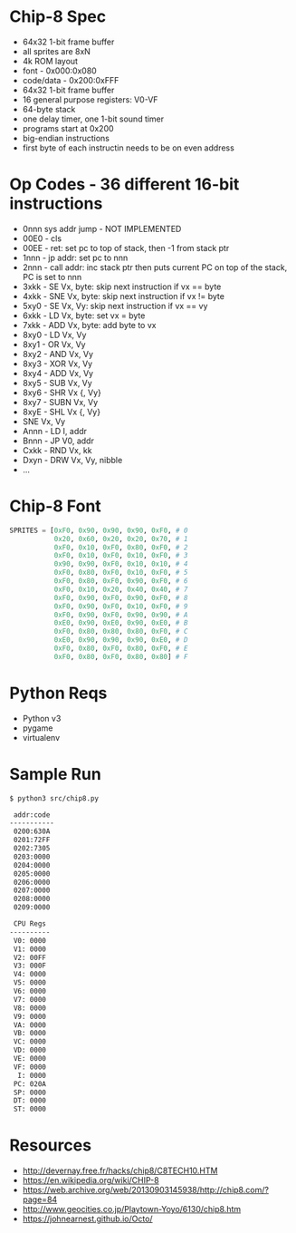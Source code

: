 # Chip-8 Spec
 - 64x32 1-bit frame buffer
 - all sprites are 8xN
 - 4k ROM layout
 - font - 0x000:0x080
 - code/data - 0x200:0xFFF
 - 64x32 1-bit frame buffer
 - 16 general purpose registers: V0-VF
 - 64-byte stack
 - one delay timer, one 1-bit sound timer
 - programs start at 0x200
 - big-endian instructions
 - first byte of each instructin needs to be on even address

# Op Codes - 36 different 16-bit instructions
- 0nnn sys addr jump - NOT IMPLEMENTED
- 00E0 - cls
- 00EE - ret: set pc to top of stack, then -1 from stack ptr
- 1nnn - jp addr: set pc to nnn
- 2nnn - call addr: inc stack ptr then puts current PC on top of the stack, PC is set to nnn
- 3xkk - SE Vx, byte: skip next instruction if vx == byte
- 4xkk - SNE Vx, byte: skip next instruction if vx != byte
- 5xy0 - SE Vx, Vy: skip next instruction if vx == vy
- 6xkk - LD Vx, byte: set vx = byte
- 7xkk - ADD Vx, byte: add byte to vx
- 8xy0 - LD Vx, Vy
- 8xy1 - OR Vx, Vy
- 8xy2 - AND Vx, Vy
- 8xy3 - XOR Vx, Vy
- 8xy4 - ADD Vx, Vy
- 8xy5 - SUB Vx, Vy
- 8xy6 - SHR Vx {, Vy}
- 8xy7 - SUBN Vx, Vy
- 8xyE - SHL Vx {, Vy}
- SNE Vx, Vy
- Annn - LD I, addr
- Bnnn - JP V0, addr
- Cxkk - RND Vx, kk
- Dxyn - DRW Vx, Vy, nibble
- ...

# Chip-8 Font
```python
SPRITES = [0xF0, 0x90, 0x90, 0x90, 0xF0, # 0
           0x20, 0x60, 0x20, 0x20, 0x70, # 1
           0xF0, 0x10, 0xF0, 0x80, 0xF0, # 2
           0xF0, 0x10, 0xF0, 0x10, 0xF0, # 3
           0x90, 0x90, 0xF0, 0x10, 0x10, # 4
           0xF0, 0x80, 0xF0, 0x10, 0xF0, # 5
           0xF0, 0x80, 0xF0, 0x90, 0xF0, # 6
           0xF0, 0x10, 0x20, 0x40, 0x40, # 7
           0xF0, 0x90, 0xF0, 0x90, 0xF0, # 8
           0xF0, 0x90, 0xF0, 0x10, 0xF0, # 9
           0xF0, 0x90, 0xF0, 0x90, 0x90, # A
           0xE0, 0x90, 0xE0, 0x90, 0xE0, # B
           0xF0, 0x80, 0x80, 0x80, 0xF0, # C
           0xE0, 0x90, 0x90, 0x90, 0xE0, # D
           0xF0, 0x80, 0xF0, 0x80, 0xF0, # E
           0xF0, 0x80, 0xF0, 0x80, 0x80] # F

```

# Python Reqs
 - Python v3
 - pygame
 - virtualenv

# Sample Run
```bash
$ python3 src/chip8.py

 addr:code
-----------
 0200:630A
 0201:72FF
 0202:7305
 0203:0000
 0204:0000
 0205:0000
 0206:0000
 0207:0000
 0208:0000
 0209:0000

 CPU Regs
----------
 V0: 0000
 V1: 0000
 V2: 00FF
 V3: 000F
 V4: 0000
 V5: 0000
 V6: 0000
 V7: 0000
 V8: 0000
 V9: 0000
 VA: 0000
 VB: 0000
 VC: 0000
 VD: 0000
 VE: 0000
 VF: 0000
  I: 0000
 PC: 020A
 SP: 0000
 DT: 0000
 ST: 0000
 ```
 
 # Resources
 - http://devernay.free.fr/hacks/chip8/C8TECH10.HTM
 - https://en.wikipedia.org/wiki/CHIP-8
 - https://web.archive.org/web/20130903145938/http://chip8.com/?page=84
 - http://www.geocities.co.jp/Playtown-Yoyo/6130/chip8.htm
 - https://johnearnest.github.io/Octo/
